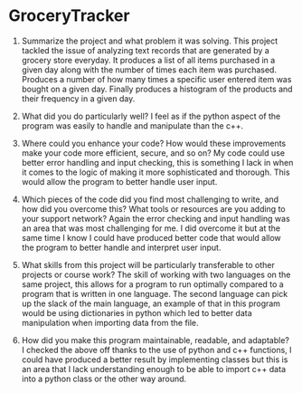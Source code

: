 # GroceryTracker
1. Summarize the project and what problem it was solving.
 This project tackled the issue of analyzing text records that are generated by a grocery store everyday. It produces a list of all items purchased in a given day along with the number of times each item was purchased. Produces a number of how many times a specific user entered item was bought on a given day. Finally produces a histogram of the products and their frequency in a given day.

2. What did you do particularly well?
I feel as if the python aspect of the program was easily to handle and manipulate than the c++.

3. Where could you enhance your code? How would these improvements make your code more efficient, secure, and so on?
My code could use better error handling and input checking, this is something I lack in when it comes to the logic of making it more sophisticated and thorough. This would allow the program to better handle user input.

4. Which pieces of the code did you find most challenging to write, and how did you overcome this? What tools or resources are you adding to your support network?
Again the error checking and input handling was an area that was most challenging for me. I did overcome it but at the same time I know I could have produced better code that would allow the program to better handle and interpret user input.

5. What skills from this project will be particularly transferable to other projects or course work?
The skill of working with two languages on the same project, this allows for a program to run optimally compared to a program that is written in one language. The second language can pick up the slack of the main language, an example of that in this program would be using dictionaries in python which led to better data manipulation when importing data from the file.

6. How did you make this program maintainable, readable, and adaptable?
I checked the above off thanks to the use of python and c++ functions, I could have produced a better result by implementing classes but this is an area that I lack understanding enough to be able to import c++ data into a python class or the other way around.
